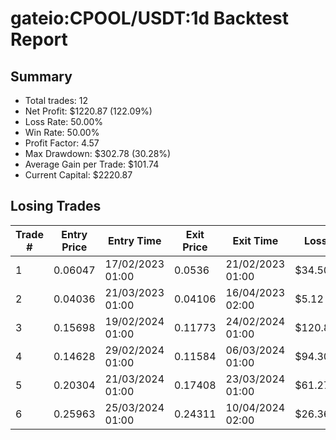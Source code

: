 # gateio:CPOOL/USDT:1d Backtest Report

## Summary

- Total trades: 12
- Net Profit: $1220.87 (122.09%)
- Loss Rate: 50.00%
- Win Rate: 50.00%
- Profit Factor: 4.57
- Max Drawdown: $302.78 (30.28%)
- Average Gain per Trade: $101.74
- Current Capital: $2220.87

## Losing Trades

| Trade # | Entry Price | Entry Time | Exit Price | Exit Time | Loss |
|---------|-------------|------------|------------|-----------|------|
| 1 | 0.06047 | 17/02/2023 01:00 | 0.0536 | 21/02/2023 01:00 | $34.50 |
| 2 | 0.04036 | 21/03/2023 01:00 | 0.04106 | 16/04/2023 02:00 | $5.12 |
| 3 | 0.15698 | 19/02/2024 01:00 | 0.11773 | 24/02/2024 01:00 | $120.86 |
| 4 | 0.14628 | 29/02/2024 01:00 | 0.11584 | 06/03/2024 01:00 | $94.30 |
| 5 | 0.20304 | 21/03/2024 01:00 | 0.17408 | 23/03/2024 01:00 | $61.27 |
| 6 | 0.25963 | 25/03/2024 01:00 | 0.24311 | 10/04/2024 02:00 | $26.36 |
